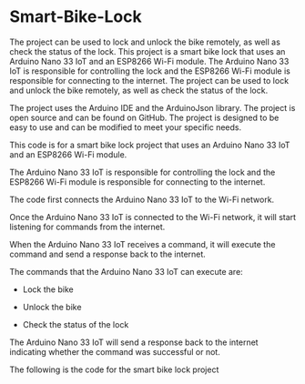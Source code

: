# Smart-Bike-Lock
The project can be used to lock and unlock the bike remotely, as well as check the status of the lock.
This project is a smart bike lock that uses an Arduino Nano 33 IoT and an ESP8266 Wi-Fi module. The Arduino Nano 33 IoT is responsible for controlling the lock and the ESP8266 Wi-Fi module is responsible for connecting to the internet. The project can be used to lock and unlock the bike remotely, as well as check the status of the lock.

The project uses the Arduino IDE and the ArduinoJson library.
The project is open source and can be found on GitHub.
The project is designed to be easy to use and can be modified to meet your specific needs.

This code is for a smart bike lock project that uses an Arduino Nano 33 IoT and an ESP8266 Wi-Fi module.

The Arduino Nano 33 IoT is responsible for controlling the lock and the ESP8266 Wi-Fi module is responsible for connecting to the internet.

The code first connects the Arduino Nano 33 IoT to the Wi-Fi network.

Once the Arduino Nano 33 IoT is connected to the Wi-Fi network, it will start listening for commands from the internet.

When the Arduino Nano 33 IoT receives a command, it will execute the command and send a response back to the internet.

The commands that the Arduino Nano 33 IoT can execute are:

 * Lock the bike

 * Unlock the bike

 * Check the status of the lock

The Arduino Nano 33 IoT will send a response back to the internet indicating whether the command was successful or not.

The following is the code for the smart bike lock project
